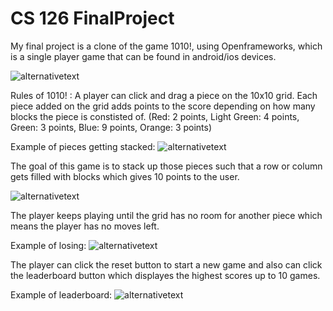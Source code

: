 # CS 126 FinalProject
My final project is a clone of the game 1010!, using Openframeworks, which is a single player game that can be found in android/ios devices.

![alternativetext](https://github.com/uiuc-sp18-cs126/final-project-jseol073/blob/master/finalproject_images/Screen%20Shot%202018-04-30%20at%207.02.10%20PM.png)

Rules of 1010! :
A player can click and drag a piece on the 10x10 grid. 
Each piece added on the grid adds points to the score depending on how many blocks the piece is constisted of.
(Red: 2 points, Light Green: 4 points, Green: 3 points, Blue: 9 points, Orange: 3 points)

Example of pieces getting stacked:
![alternativetext](https://github.com/uiuc-sp18-cs126/final-project-jseol073/blob/master/finalproject_images/Screen%20Shot%202018-04-30%20at%207.02.50%20PM.png "Pieces getting stacked")

The goal of this game is to stack up those pieces such that a row or column gets filled with blocks which gives 10 points to the user. 

![alternativetext](https://github.com/uiuc-sp18-cs126/final-project-jseol073/blob/master/finalproject_images/Screen%20Shot%202018-04-30%20at%207.03.07%20PM.png "The light green piece is added which clears 2 rows and adds 24 points to the player")

The player keeps playing until the grid has no room for another piece which means the player has no moves left.

Example of losing:
![alternativetext](https://github.com/uiuc-sp18-cs126/final-project-jseol073/blob/master/finalproject_images/Screen%20Shot%202018-05-01%20at%208.22.22%20PM.png "The light green piece is added which clears 2 rows and adds 24 points to the player")

The player can click the reset button to start a new game and also can  click the leaderboard button which displayes the highest scores up to 10 games.

Example of leaderboard:
![alternativetext](https://github.com/uiuc-sp18-cs126/final-project-jseol073/blob/master/finalproject_images/Screen%20Shot%202018-04-30%20at%207.07.03%20PM.png)

